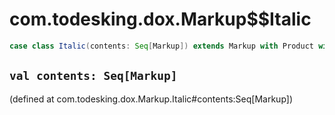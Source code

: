 # com.todesking.dox.Markup$$Italic


```scala
case class Italic(contents: Seq[Markup]) extends Markup with Product with Serializable
```


 `val contents: Seq[Markup]`
-----------------------------

(defined at com.todesking.dox.Markup.Italic#contents:Seq[Markup])

